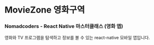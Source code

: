 # MovieZone 영화구역

### Nomadcoders - React Native 마스터클래스 (영화 앱)

영화와 TV 프로그램을 탐색하고 정보를 볼 수 있는 react-native 모바일 앱입니다.
